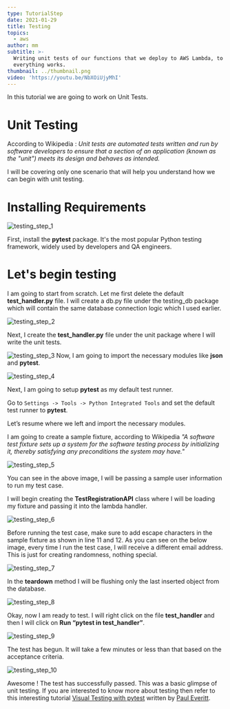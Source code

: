 ```yaml
---
type: TutorialStep
date: 2021-01-29
title: Testing
topics:
  - aws
author: mm
subtitle: >-
  Writing unit tests of our functions that we deploy to AWS Lambda, to ensure
  everything works.
thumbnail: ../thumbnail.png
video: 'https://youtu.be/NbXOiUjyMhI'
---
```


In this tutorial we are going to work on Unit Tests.

# Unit Testing

According to Wikipedia : *Unit tests are automated tests written and run by software
developers to ensure that a section of an application (known as the "unit") meets its 
design and behaves as intended.*

I will be covering only one scenario that will help you understand how we can begin with
unit testing. 


# Installing Requirements

![testing_step_1](steps/step1.png)

First, install the **pytest** package. 
It's the most popular Python testing framework, widely used by developers and QA engineers.



# Let's begin testing

I am going to start from scratch. Let me first delete the default **test_handler.py** file.
I will create a db.py file under the testing_db package which will contain the same 
database connection logic which I used earlier.

![testing_step_2](steps/step2.png)


Next, I create the **test_handler.py** file under the unit package where I will write the unit tests.


![testing_step_3](steps/step3.png)
Now, I am going to import the necessary modules like **json** and **pytest**.



![testing_step_4](steps/step4.png)

Next, I am going to setup **pytest** as my default test runner. 

Go to `Settings -> Tools -> Python Integrated Tools` and set the default test runner to **pytest**.

Let’s resume where we left and import the necessary modules.


I am going to create a sample fixture, according to Wikipedia *"A software test fixture sets up
a system for the software testing process by initializing it, thereby satisfying any
preconditions the system may have."*

![testing_step_5](steps/step5.png)

You can see in the above image, I will be passing a sample user information to run my test case.

I will begin creating the **TestRegistrationAPI** class where I will be loading my fixture and passing it into the lambda handler.

![testing_step_6](steps/step6.png)


Before running the test case, make sure to add escape characters in the sample
fixture as shown in line 11 and 12. As you can see on the below image,
every time I run the test case, I will receive a different email address. 
This is just for creating randomness, nothing special.

![testing_step_7](steps/step7.png)

In the **teardown** method I will be flushing only the last inserted object from the database.

![testing_step_8](steps/step8.png)

Okay, now I am ready to test. I will right click on the file **test_handler** and then I will click on **Run “pytest in test_handler”**.

![testing_step_9](steps/step9.png)

The test has begun. It will take a few minutes or less than that based on the acceptance criteria.


![testing_step_10](steps/step10.png)


Awesome ! The test has successfully passed. This was a basic glimpse of unit testing. 
If you  are interested to know more about testing then refer to this interesting tutorial [Visual Testing with pytest](../visual_pytest/)
written by [Paul Everitt](../../authors/pwe/).
